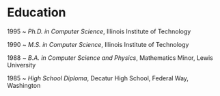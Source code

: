 # Education

1995
  ~ *Ph.D. in Computer Science*, Illinois Institute of Technology

1990
  ~ *M.S. in Computer Science*, Illinois Institute of Technology

1988
  ~ *B.A. in Computer Science and Physics*, Mathematics Minor, Lewis University

1985
  ~ *High School Diploma*, Decatur High School, Federal Way, Washington